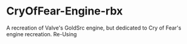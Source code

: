 # CryOfFear-Engine-rbx
A recreation of Valve's GoldSrc engine, but dedicated to Cry of Fear's engine recreation. Re-Using
